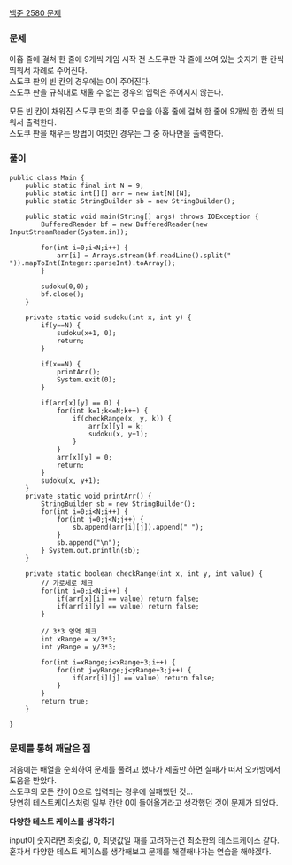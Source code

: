 [백준 2580 문제](https://www.acmicpc.net/problem/2580)

### 문제
아홉 줄에 걸쳐 한 줄에 9개씩 게임 시작 전 스도쿠판 각 줄에 쓰여 있는 숫자가 한 칸씩 띄워서 차례로 주어진다.  
스도쿠 판의 빈 칸의 경우에는 0이 주어진다.  
스도쿠 판을 규칙대로 채울 수 없는 경우의 입력은 주어지지 않는다.  

모든 빈 칸이 채워진 스도쿠 판의 최종 모습을 아홉 줄에 걸쳐 한 줄에 9개씩 한 칸씩 띄워서 출력한다.  
스도쿠 판을 채우는 방법이 여럿인 경우는 그 중 하나만을 출력한다.  

### 풀이

```
public class Main {
    public static final int N = 9;
	public static int[][] arr = new int[N][N];
	public static StringBuilder sb = new StringBuilder();
    
    public static void main(String[] args) throws IOException {
        BufferedReader bf = new BufferedReader(new InputStreamReader(System.in));
		
		for(int i=0;i<N;i++) {
			arr[i] = Arrays.stream(bf.readLine().split(" ")).mapToInt(Integer::parseInt).toArray();
		}
		
		sudoku(0,0);
        bf.close();	
    }
    
    private static void sudoku(int x, int y) {
		if(y==N) {
			sudoku(x+1, 0);
			return;
		}
		
		if(x==N) {
			printArr();
			System.exit(0);
		}
		
		if(arr[x][y] == 0) {
			for(int k=1;k<=N;k++) {
				if(checkRange(x, y, k)) {
					arr[x][y] = k;
					sudoku(x, y+1);
				}
			}
			arr[x][y] = 0;
			return;
		}
		sudoku(x, y+1);
	}
    private static void printArr() {
        StringBuilder sb = new StringBuilder();
		for(int i=0;i<N;i++) {
			for(int j=0;j<N;j++) {
	            sb.append(arr[i][j]).append(" ");
			}
	        sb.append("\n");
		} System.out.println(sb);
    }
    
	private static boolean checkRange(int x, int y, int value) {
        // 가로세로 체크
		for(int i=0;i<N;i++) {
			if(arr[x][i] == value) return false;
			if(arr[i][y] == value) return false;
		}
		
        // 3*3 영역 체크
		int xRange = x/3*3;
		int yRange = y/3*3;
		
		for(int i=xRange;i<xRange+3;i++) {
			for(int j=yRange;j<yRange+3;j++) {
				if(arr[i][j] == value) return false;
			}
		} 
		return true;
	}
	
}
```

### 문제를 통해 깨달은 점
처음에는 배열을 순회하여 문제를 풀려고 했다가 제출만 하면 실패가 떠서 오카방에서 도움을 받았다.  
스도쿠의 모든 칸이 0으로 입력되는 경우에 실패했던 것...  
당연히 테스트케이스처럼 일부 칸만 0이 들어올거라고 생각했던 것이 문제가 되었다.  

**다양한 테스트 케이스를 생각하기**

input이 숫자라면 최솟값, 0, 최댓값일 때를 고려하는건 최소한의 테스트케이스 같다.  
혼자서 다양한 테스트 케이스를 생각해보고 문제를 해결해나가는 연습을 해야겠다.